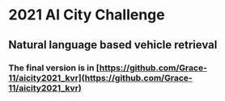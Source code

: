# 2021 AI City Challenge
## Natural language based vehicle retrieval
### The final version is in [https://github.com/Grace-11/aicity2021_kvr](https://github.com/Grace-11/aicity2021_kvr)
